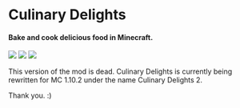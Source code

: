 # Culinary Delights
#### Bake and cook delicious food in Minecraft.
![](http://img.shields.io/badge/build-Alpha--56-red.svg)
![](http://img.shields.io/badge/version-0.0.56-yellow.svg)
![](http://img.shields.io/badge/MC--Version-1.11.2-green.svg)

This version of the mod is dead. Culinary Delights is currently being rewritten for MC 1.10.2 under the name Culinary Delights 2.

Thank you. :)
